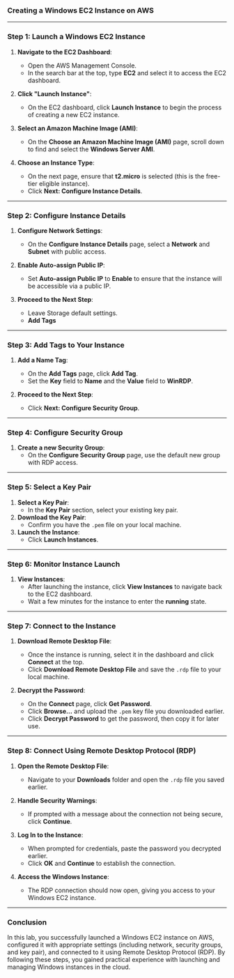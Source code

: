 ### Creating a Windows EC2 Instance on AWS

---

### **Step 1: Launch a Windows EC2 Instance**

1. **Navigate to the EC2 Dashboard**:
   - Open the AWS Management Console.
   - In the search bar at the top, type **EC2** and select it to access the EC2 dashboard.

2. **Click "Launch Instance"**:
   - On the EC2 dashboard, click **Launch Instance** to begin the process of creating a new EC2 instance.

3. **Select an Amazon Machine Image (AMI)**:
   - On the **Choose an Amazon Machine Image (AMI)** page, scroll down to find and select the **Windows Server AMI**.

4. **Choose an Instance Type**:
   - On the next page, ensure that **t2.micro** is selected (this is the free-tier eligible instance).
   - Click **Next: Configure Instance Details**.

---

### **Step 2: Configure Instance Details**

1. **Configure Network Settings**:
   - On the **Configure Instance Details** page, select a **Network** and **Subnet** with public access.

2. **Enable Auto-assign Public IP**:
   - Set **Auto-assign Public IP** to **Enable** to ensure that the instance will be accessible via a public IP.

3. **Proceed to the Next Step**:
   - Leave Storage default settings.
   - **Add Tags**

---

### **Step 3: Add Tags to Your Instance**

1. **Add a Name Tag**:
   - On the **Add Tags** page, click **Add Tag**.
   - Set the **Key** field to **Name** and the **Value** field to **WinRDP**.

2. **Proceed to the Next Step**:
   - Click **Next: Configure Security Group**.

---

### **Step 4: Configure Security Group**

1. **Create a new Security Group**:
   - On the **Configure Security Group** page, use the default new group with RDP access.

---

### **Step 5: Select a Key Pair**

1. **Select a Key Pair**:
   - In the **Key Pair** section, select your existing key pair.
2. **Download the Key Pair**:
   - Confirm you have the `.pem` file on your local machine.
3. **Launch the Instance**:
   - Click **Launch Instances**.

---

### **Step 6: Monitor Instance Launch**

1. **View Instances**:
   - After launching the instance, click **View Instances** to navigate back to the EC2 dashboard.
   - Wait a few minutes for the instance to enter the **running** state.

---

### **Step 7: Connect to the Instance**

1. **Download Remote Desktop File**:
   - Once the instance is running, select it in the dashboard and click **Connect** at the top.
   - Click **Download Remote Desktop File** and save the `.rdp` file to your local machine.

2. **Decrypt the Password**:
   - On the **Connect** page, click **Get Password**.
   - Click **Browse…** and upload the `.pem` key file you downloaded earlier.
   - Click **Decrypt Password** to get the password, then copy it for later use.

---

### **Step 8: Connect Using Remote Desktop Protocol (RDP)**

1. **Open the Remote Desktop File**:
   - Navigate to your **Downloads** folder and open the `.rdp` file you saved earlier.

2. **Handle Security Warnings**:
   - If prompted with a message about the connection not being secure, click **Continue**.

3. **Log In to the Instance**:
   - When prompted for credentials, paste the password you decrypted earlier.
   - Click **OK** and **Continue** to establish the connection.

4. **Access the Windows Instance**:
   - The RDP connection should now open, giving you access to your Windows EC2 instance.

---

### **Conclusion**

In this lab, you successfully launched a Windows EC2 instance on AWS, configured it with appropriate settings (including network, security groups, and key pair), and connected to it using Remote Desktop Protocol (RDP). By following these steps, you gained practical experience with launching and managing Windows instances in the cloud.

